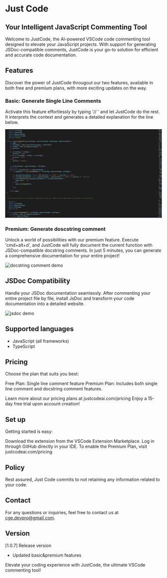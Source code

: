 # Just Code
## Your Intelligent JavaScript Commenting Tool
Welcome to JustCode, the AI-powered VSCode code commenting tool designed to elevate your JavaScript projects. With support for generating JSDoc-compatible comments, JustCode is your go-to solution for efficient and accurate code documentation.

## Features
Discover the power of JustCode througout our two features, available in both free and premium plans, with more exciting updates on the way.

### Basic: Generate Single Line Comments
Activate this feature effortlessly by typing '// ' and let JustCode do the rest. It interprets the context and generates a detailed explanation for the line below.

![single line comment demo](https://raw.githubusercontent.com/ClementGeyer/Just-Code/c229eabd1e26b095983118fc86d849f01ce635b4/media/single_line_demo.gif)

### Premium: Generate doscstring comment
Unlock a world of possibilities with our premium feature. Execute 'cmd+alt+d', and JustCode will fully document the current function with JSDoc-compatible docstring comments. In just 5 minutes, you can generate a comprehensive documentation for your entire project!

![docstring comment demo](https://raw.githubusercontent.com/ClementGeyer/Just-Code/c229eabd1e26b095983118fc86d849f01ce635b4/media/docstring_demo.gif)

## JSDoc Compatibility
Handle your JSDoc documentation seamlessly. After commenting your entire project file by file, install JsDoc and transform your code documentation into a detailed website.

![jsdoc demo](https://raw.githubusercontent.com/ClementGeyer/Just-Code/c229eabd1e26b095983118fc86d849f01ce635b4/media/jsdoc_demo.gif)

## Supported languages

- JavaScript (all frameworks)
- TypeScript

## Pricing
Choose the plan that suits you best:

Free Plan: Single line comment feature
Premium Plan: Includes both single line comment and docstring comment features.

Learn more about our pricing plans at justcodeai.com/pricing
Enjoy a 15-day free trial upon account creation!

## Set up
Getting started is easy:

Download the extension from the VSCode Extension Marketplace.
Log in through GitHub directly in your IDE.
To enable the Premium Plan, visit justcodeai.com/pricing

## Policy
Rest assured, Just Code commits to not retaining any information related to your code.

## Contact
For any questions or inquiries, feel free to contact us at cge.devpro@gmail.com.

## Version

[1.0.7] Release version

- Updated basic&premium features

Elevate your coding experience with JustCode, the ultimate VSCode commenting tool!